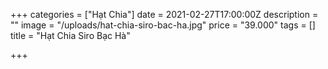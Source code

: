 +++
categories = ["Hạt Chia"]
date = 2021-02-27T17:00:00Z
description = ""
image = "/uploads/hat-chia-siro-bac-ha.jpg"
price = "39.000"
tags = []
title = "Hạt Chia Siro Bạc Hà"

+++
